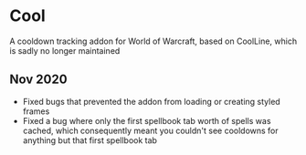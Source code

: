 # Cool

A cooldown tracking addon for World of Warcraft, based on CoolLine, which is sadly no longer maintained

## Nov 2020

- Fixed bugs that prevented the addon from loading or creating styled frames
- Fixed a bug where only the first spellbook tab worth of spells was cached, which consequently meant you couldn't see cooldowns for anything but that first spellbook tab
